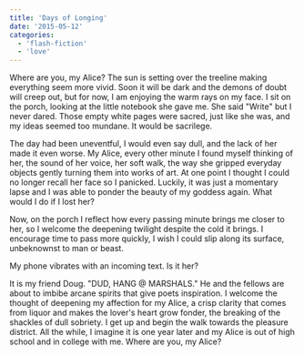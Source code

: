```yaml
---
title: 'Days of Longing'
date: '2015-05-12'
categories:
  - 'flash-fiction'
  - 'love'
---
```


Where are you, my Alice? The sun is setting over the treeline making everything
seem more vivid. Soon it will be dark and the demons of doubt will creep out,
but for now, I am enjoying the warm rays on my face. I sit on the porch, looking
at the little notebook she gave me. She said "Write" but I never dared. Those
empty white pages were sacred, just like she was, and my ideas seemed too
mundane. It would be sacrilege.

The day had been uneventful, I would even say dull, and the lack of her made it
even worse. My Alice, every other minute I found myself thinking of her, the
sound of her voice, her soft walk, the way she gripped everyday objects gently
turning them into works of art. At one point I thought I could no longer recall
her face so I panicked. Luckily, it was just a momentary lapse and I was able to
ponder the beauty of my goddess again. What would I do if I lost her?

Now, on the porch I reflect how every passing minute brings me closer to her, so
I welcome the deepening twilight despite the cold it brings. I encourage time to
pass more quickly, I wish I could slip along its surface, unbeknownst to man or
beast.

My phone vibrates with an incoming text. Is it her?

It is my friend Doug. "DUD, HANG @ MARSHALS." He and the fellows are about to
imbibe arcane spirits that give poets inspiration. I welcome the thought of
deepening my affection for my Alice, a crisp clarity that comes from liquor and
makes the lover's heart grow fonder, the breaking of the shackles of dull
sobriety. I get up and begin the walk towards the pleasure district. All the
while, I imagine it is one year later and my Alice is out of high school and in
college with me. Where are you, my Alice?
